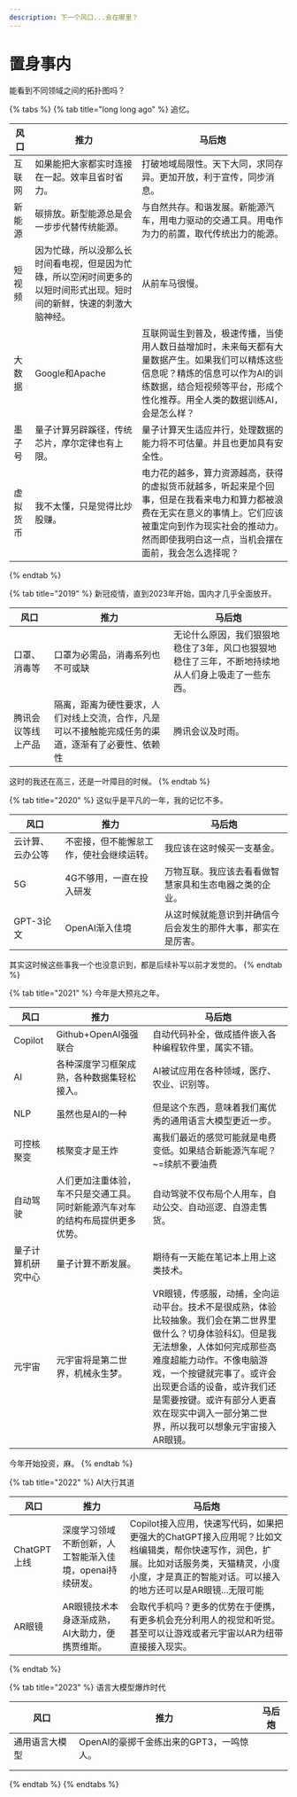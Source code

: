 ```yaml
---
description: 下一个风口...会在哪里？
---
```


# 置身事内

能看到不同领域之间的拓扑图吗？

{% tabs %}
{% tab title="long long ago" %}
追忆。

| 风口   | 推力                                                          | 马后炮                                                                                                        |
| ---- | ----------------------------------------------------------- | ---------------------------------------------------------------------------------------------------------- |
| 互联网  | 如果能把大家都实时连接在一起。效率且省时省力。                                     | 打破地域局限性。天下大同，求同存异。更加开放，利于宣传，同步消息。                                                                          |
| 新能源  | 碳排放。新型能源总是会一步步代替传统能源。                                       | 与自然共存。和谐发展。新能源汽车，用电力驱动的交通工具。用电作为力的前置，取代传统出力的能源。                                                            |
| 短视频  | 因为忙碌，所以没那么长时间看电视，但是因为忙碌，所以空闲时间更多的以短时间形式出现。短时间的新鲜，快速的刺激大脑神经。 | 从前车马很慢。                                                                                                    |
| 大数据  | Google和Apache                                               | 互联网诞生到普及，极速传播，当使用人数日益增加时，未来每天都有大量数据产生。如果我们可以精炼这些信息呢？精炼的信息可以作为AI的训练数据，结合短视频等平台，形成个性化推荐。用全人类的数据训练AI，会是怎么样？   |
| 墨子号  | 量子计算另辟蹊径，传统芯片，摩尔定律也有上限。                                     | 量子计算天生适应并行，处理数据的能力将不可估量。并且也更加具有安全性。                                                                        |
| 虚拟货币 | 我不太懂，只是觉得比炒股赚。                                              | 电力花的越多，算力资源越高，获得的虚拟货币就越多，听起来是个回事，但是在我看来电力和算力都被浪费在无实在意义的事情上。它们应该被重定向到作为现实社会的推动力。然而即使我明白这一点，当机会摆在面前，我会怎么选择呢？ |
{% endtab %}

{% tab title="2019" %}
新冠疫情，直到2023年开始，国内才几乎全面放开。

| 风口        | 推力                                                | 马后炮                                               |
| --------- | ------------------------------------------------- | ------------------------------------------------- |
| 口罩、消毒等    | 口罩为必需品，消毒系列也不可或缺                                  | 无论什么原因，我们狠狠地稳住了3年，风口也狠狠地稳住了三年，不断地持续地从人们身上吸走了一些东西。 |
| 腾讯会议等线上产品 | 隔离，距离为硬性要求，人们对线上交流，合作，凡是可以不接触能完成任务的渠道，逐渐有了必要性、依赖性 | 腾讯会议及时雨。                                          |

这时的我还在高三，还是一叶障目的时候。
{% endtab %}

{% tab title="2020" %}
这似乎是平凡的一年，我的记忆不多。

| 风口       | 推力                   | 马后炮                            |
| -------- | -------------------- | ------------------------------ |
| 云计算、云办公等 | 不密接，但不能懈怠工作，使社会继续运转。 | 我应该在这时候买一支基金。                  |
| 5G       | 4G不够用，一直在投入研发        | 万物互联。我应该去看看做智慧家具和生态电器之类的企业。    |
| GPT-3论文  | OpenAI渐入佳境           | 从这时候就能意识到并确信今后会发生的那件大事，那实在是厉害。 |

其实这时候这些事我一个也没意识到，都是后续补写以前才发觉的。
{% endtab %}

{% tab title="2021" %}
今年是大预兆之年。

| 风口        | 推力                                      | 马后炮                                                                                                                                                            |
| --------- | --------------------------------------- | -------------------------------------------------------------------------------------------------------------------------------------------------------------- |
| Copilot   | Github+OpenAI强强联合                       | 自动代码补全，做成插件嵌入各种编程软件里，属实不错。                                                                                                                                     |
| AI        | 各种深度学习框架成熟，各种数据集轻松接入。                   | AI被试应用在各种领域，医疗、农业、识别等。                                                                                                                                         |
| NLP       | 虽然也是AI的一种                               | 但是这个东西，意味着我们离优秀的通用语言大模型更近一步。                                                                                                                                   |
| 可控核聚变     | 核聚变才是王炸                                 | 离我们最近的感觉可能就是电费变低。如果结合新能源汽车呢？\~=续航不要油费                                                                                                                          |
| 自动驾驶      | 人们更加注重体验，车不只是交通工具。同时新能源汽车对车的结构布局提供更多优势。 | 自动驾驶不仅布局个人用车，自动公交、自动巡逻、自游走售货。                                                                                                                                  |
| 量子计算机研究中心 | 量子计算不断发展。                               | 期待有一天能在笔记本上用上这类技术。                                                                                                                                             |
| 元宇宙       | 元宇宙将是第二世界，机械永生梦。                        | VR眼镜，传感服，动捕，全向运动平台。技术不是很成熟，体验比较抽象。我们会在第二世界里做什么？切身体验科幻。但是我无法想象，人体如何完成那些高难度超能力动作。不像电脑游戏，一个按键就完事了。或许会出现更合适的设备，或许我们还是需要按键。或许有部分人更喜欢在现实中调入一部分第二世界，所以我可以想象元宇宙接入AR眼镜。 |

今年开始投资，麻。
{% endtab %}

{% tab title="2022" %}
AI大行其道

| 风口        | 推力                              | 马后炮                                                                                                           |
| --------- | ------------------------------- | ------------------------------------------------------------------------------------------------------------- |
| ChatGPT上线 | 深度学习领域不断创新，人工智能渐入佳境，openai持续研发。 | Copilot接入应用，快速写代码，如果把更强大的ChatGPT接入应用呢？比如文档编辑类，帮你快速写作，润色，扩展。比如对话服务类，天猫精灵，小度小度，才是真正的智能对话。可以接入的地方还可以是AR眼镜...无限可能 |
| AR眼镜      | AR眼镜技术本身逐渐成熟，AI大助力，便携贾维斯。       | 会取代手机吗？更多的优势在于便携，有更多机会充分利用人的视觉和听觉。甚至可以让游戏或者元宇宙以AR为纽带直接接入现实。                                                   |
{% endtab %}

{% tab title="2023" %}
语言大模型爆炸时代

| 风口      | 推力                        | 马后炮 |
| ------- | ------------------------- | --- |
| 通用语言大模型 | OpenAI的豪掷千金练出来的GPT3，一鸣惊人。 |     |
|         |                           |     |
|         |                           |     |
{% endtab %}
{% endtabs %}

